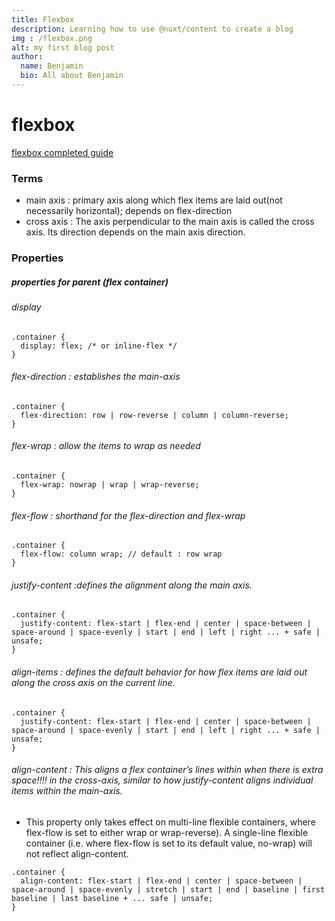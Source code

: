 ```yaml
---
title: Flexbox
description: Learning how to use @nuxt/content to create a blog
img : /flexbox.png
alt: my first blog post
author:
  name: Benjamin
  bio: All about Benjamin
---
```


# flexbox
[flexbox completed guide](https://css-tricks.com/snippets/css/a-guide-to-flexbox/)

### Terms
- main axis : primary axis along which flex items are 
laid out(not necessarily horizontal); 
depends on flex-direction
- cross axis : The axis perpendicular to the main axis is called the cross axis. 
Its direction depends on the main axis direction.

### Properties
##### properties for parent (flex container)


###### display
```
.container {
  display: flex; /* or inline-flex */
}
```
###### flex-direction : establishes the main-axis
```
.container {
  flex-direction: row | row-reverse | column | column-reverse;
}
```
###### flex-wrap : allow the items to wrap as needed
```
.container {
  flex-wrap: nowrap | wrap | wrap-reverse;
}
```
###### flex-flow : shorthand for the flex-direction and flex-wrap 
```
.container {
  flex-flow: column wrap; // default : row wrap
}
```
###### justify-content :defines the alignment along the main axis. 
```
.container {
  justify-content: flex-start | flex-end | center | space-between | space-around | space-evenly | start | end | left | right ... + safe | unsafe;
}
```
###### align-items : defines the default behavior for how flex items are laid out along the cross axis on the current line.
```
.container {
  justify-content: flex-start | flex-end | center | space-between | space-around | space-evenly | start | end | left | right ... + safe | unsafe;
}
```

###### align-content : This aligns a flex container’s lines within when there is extra space!!!! in the cross-axis, similar to how justify-content aligns individual items within the main-axis.
 -  This property only takes effect on multi-line flexible containers, where flex-flow is set to either wrap or wrap-reverse). A single-line flexible container (i.e. where flex-flow is set to its default value, no-wrap) will not reflect align-content.
```
.container {
  align-content: flex-start | flex-end | center | space-between | space-around | space-evenly | stretch | start | end | baseline | first baseline | last baseline + ... safe | unsafe;
}
```

